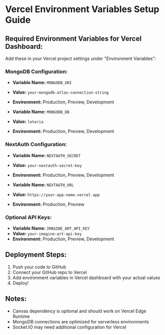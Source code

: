 # Vercel Environment Variables Setup Guide

## Required Environment Variables for Vercel Dashboard:

Add these in your Vercel project settings under "Environment Variables":

### MongoDB Configuration:
- **Variable Name:** `MONGODB_URI`
- **Value:** `your-mongodb-atlas-connection-string`
- **Environment:** Production, Preview, Development

- **Variable Name:** `MONGODB_DB` 
- **Value:** `loteria`
- **Environment:** Production, Preview, Development

### NextAuth Configuration:
- **Variable Name:** `NEXTAUTH_SECRET`
- **Value:** `your-nextauth-secret-key`
- **Environment:** Production, Preview, Development

- **Variable Name:** `NEXTAUTH_URL`
- **Value:** `https://your-app-name.vercel.app`
- **Environment:** Production, Preview

### Optional API Keys:
- **Variable Name:** `IMAGINE_ART_API_KEY`
- **Value:** `your-imagine-art-api-key`
- **Environment:** Production, Preview, Development

## Deployment Steps:
1. Push your code to GitHub
2. Connect your GitHub repo to Vercel
3. Add environment variables in Vercel dashboard with your actual values
4. Deploy!

## Notes:
- Canvas dependency is optional and should work on Vercel Edge Runtime
- MongoDB connections are optimized for serverless environments
- Socket.IO may need additional configuration for Vercel
